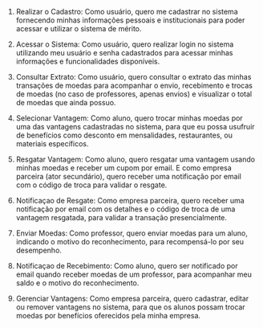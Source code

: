 1. Realizar o Cadastro: Como usuário, quero me cadastrar no sistema fornecendo minhas informações pessoais e institucionais para poder acessar e utilizar o sistema de mérito.

2. Acessar o Sistema: Como usuário, quero realizar login no sistema utilizando meu usuário e senha cadastrados para acessar minhas informações e funcionalidades disponíveis.

3. Consultar Extrato: Como usuário, quero consultar o extrato das minhas transações de moedas para acompanhar o envio, recebimento e trocas de moedas (no caso de professores, apenas envios) e visualizar o total de moedas que ainda possuo.

4. Selecionar Vantagem: Como aluno, quero trocar minhas moedas por uma das vantagens cadastradas no sistema, para que eu possa usufruir de benefícios como desconto em mensalidades, restaurantes, ou materiais específicos.

5. Resgatar Vantagem: Como aluno, quero resgatar uma vantagem usando minhas moedas e receber um cupom por email. E como empresa parceira (ator secundário), quero receber uma notificação por email com o código de troca para validar o resgate.

6. Notificaçao de Resgate: Como empresa parceira, quero receber uma notificação por email com os detalhes e o código de troca de uma vantagem resgatada, para validar a transação presencialmente.

7. Enviar Moedas: Como professor, quero enviar moedas para um aluno, indicando o motivo do reconhecimento, para recompensá-lo por seu desempenho.

8. Notificaçao de Recebimento: Como aluno, quero ser notificado por email quando receber moedas de um professor, para acompanhar meu saldo e o motivo do reconhecimento.

9. Gerenciar Vantagens: Como empresa parceira, quero cadastrar, editar ou remover vantagens no sistema, para que os alunos possam trocar moedas por benefícios oferecidos pela minha empresa.
